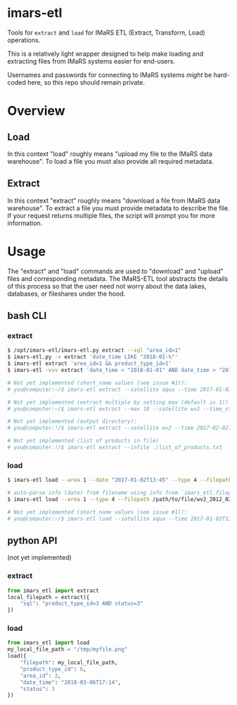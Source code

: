 # imars-etl
Tools for `extract` and `load` for IMaRS ETL (Extract, Transform, Load) operations.

This is a relatively light wrapper designed to help make loading and extracting files from IMaRS systems easier for end-users.

Usernames and passwords for connecting to IMaRS systems *might* be hard-coded here, so this repo should remain private.

# Overview
## Load
In this context "load" roughly means "upload my file to the IMaRS data warehouse".
To load a file you must also provide all required metadata.

## Extract
In this context "extract" roughly means "download a file from IMaRS data warehouse".
To extract a file you must provide metadata to describe the file.
If your request returns multiple files, the script will prompt you for more information.

# Usage
The "extract" and "load" commands are used to "download" and "upload" files and corresponding metadata.
The IMaRS-ETL tool abstracts the details of this process so that the user need not worry about the data lakes, databases, or fileshares under the hood.

## bash CLI
### extract
```bash
$ /opt/imars-etl/imars-etl.py extract --sql "area_id=1"
$ imars-etl.py -v extract 'date_time LIKE "2018-01-%"'
$ imars-etl extract 'area_id=1 && product_type_id=1'
$ imars-etl -vvv extract 'date_time < "2018-01-01" AND date_time > "2018-01-07"'

# Not yet implemented (short_name values (see issue #1)):
# you@computer:~/$ imars-etl extract --satellite aqua --time 2017-01-02T13:45 --instrument modis

# Not yet implemented (extract multiple by setting max (default is 1))
# you@computer:~/$ imars-etl extract --max 10 --satellite wv2 --time_start  2017-01-02T13:45 --time_end  2017-01-03T18:00

# Not yet implemented (output directory):
# you@computer:!/$ imars-etl extract --satellite wv2 --time 2017-02-02T13:45 --output /home/you/my_dir/

# Not yet implemented (list of products in file)
# you@computer:!/$ imars-etl extract --infile ./list_of_products.txt
```
### load
```bash
$ imars-etl load --area 1 --date "2017-01-02T13:45" --type 4 --filepath /path/to/file.hdf

# auto-parse info (date) from filename using info from `imars_etl.filepath.data`
$ imars-etl load --area 1 --type 4 --filepath /path/to/file/wv2_2012_02_myChunk.zip

# Not yet implemented (short_name values (see issue #1)):
# you@computer:~/$ imars-etl load --satellite aqua --time 2017-01-02T13:45 --instrument modis /path/to/file.hdf
```

## python API
(not yet implemented)
### extract
```python
from imars_etl import extract
local_filepath = extract({
    "sql": "product_type_id=3 AND status=3"
})
```
### load
```python
from imars_etl import load
my_local_file_path = "/tmp/myfile.png"
load({
    "filepath": my_local_file_path,
    "product_type_id": 6,
    "area_id": 2,
    "date_time": "2018-03-06T17:14",
    "status": 3
})
```
